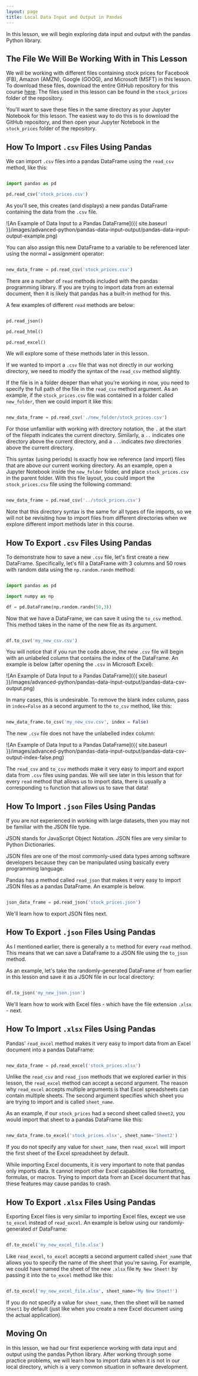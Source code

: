 ```yaml
---
layout: page
title: Local Data Input and Output in Pandas
---
```


In this lesson, we will begin exploring data input and output with the pandas Python library. 


## The File We Will Be Working With in This Lesson

We will be working with different files containing stock prices for Facebook (FB), Amazon (AMZN), Google (GOOG), and Microsoft (MSFT) in this lesson. To download these files, download the entire GitHub repository for this course [here](https://github.com/nicholasmccullum/advanced-python). The files used in this lesson can be found in the `stock_prices` folder of the repository.

You'll want to save these files in the same directory as your Jupyter Notebook for this lesson. The easiest way to do this is to download the GitHub repository, and then open your Jupyter Notebook in the `stock_prices` folder of the repository.


## How To Import `.csv` Files Using Pandas

We can import `.csv` files into a pandas DataFrame using the `read_csv` method, like this:

```python

import pandas as pd

pd.read_csv('stock_prices.csv')

```

As you'll see, this creates (and displays) a new pandas DataFrame containing the data from the `.csv` file. 

![An Example of Data Input to a Pandas DataFrame]({{ site.baseurl }}/images/advanced-python/pandas-data-input-output/pandas-data-input-output-example.png)

You can also assign this new DataFrame to a variable to be referenced later using the normal `=` assignment operator:

```python

new_data_frame = pd.read_csv('stock_prices.csv')

```

There are a number of `read` methods included with the pandas programming library. If you are trying to import data from an external document, then it is likely that pandas has a built-in method for this.

A few examples of different `read` methods are below:

```python

pd.read_json()

pd.read_html()

pd.read_excel()

```

We will explore some of these methods later in this lesson.

If we wanted to import a `.csv` file that was not directly in our working directory, we need to modify the syntax of the `read_csv` method slightly. 

If the file is in a folder deeper than what you're working in now, you need to specify the full path of the file in the `read_csv` method argument. As an example, if the `stock_prices.csv` file was contained in a folder called `new_folder`, then we could import it like this:

```python

new_data_frame = pd.read_csv('./new_folder/stock_prices.csv')

```

For those unfamiliar with working with directory notation, the `.` at the start of the filepath indicates the current directory. Similarly, a `..` indicates one directory above the current directory, and a `...`indicates _two_ directories above the current directory.

This syntax (using periods) is exactly how we reference (and import) files that are above our current working directory. As an example, open a Jupyter Notebook inside the `new_folder` folder, and place `stock_prices.csv` in the parent folder. With this file layout, you could import the `stock_prices.csv` file using the following command:

```python

new_data_frame = pd.read_csv('../stock_prices.csv')

```

Note that this directory syntax is the same for all types of file imports, so we will not be revisiting how to import files from different directories when we explore different import methods later in this course. 


## How To Export `.csv` Files Using Pandas

To demonstrate how to save a new `.csv` file, let's first create a new DataFrame. Specifically, let's fill a DataFrame with 3 columns and 50 rows with random data using the `np.random.randn` method:

```python

import pandas as pd

import numpy as np

df = pd.DataFrame(np.random.randn(50,3))

```

Now that we have a DataFrame, we can save it using the `to_csv` method. This method takes in the name of the new file as its argument. 

```python

df.to_csv('my_new_csv.csv')

```

You will notice that if you run the code above, the new `.csv` file will begin with an unlabeled column that contains the index of the DataFrame. An example is below (after opening the `.csv` in Microsoft Excel):

![An Example of Data Input to a Pandas DataFrame]({{ site.baseurl }}/images/advanced-python/pandas-data-input-output/pandas-data-csv-output.png)

In many cases, this is undesirable. To remove the blank index column, pass in `index=False` as a second argument to the `to_csv` method, like this:

```python

new_data_frame.to_csv('my_new_csv.csv', index = False)

```

The new `.csv` file does not have the unlabelled index column:

![An Example of Data Input to a Pandas DataFrame]({{ site.baseurl }}/images/advanced-python/pandas-data-input-output/pandas-data-csv-output-index-false.png)

The `read_csv` and `to_csv` methods make it very easy to import and export data from `.csv` files using pandas. We will see later in this lesson that for every `read` method that allows us to import data, there is usually a corresponding `to` function that allows us to save that data!


## How To Import `.json` Files Using Pandas

If you are not experienced in working with large datasets, then you may not be familiar with the JSON file type. 

JSON stands for JavaScript Object Notation. JSON files are very similar to Python Dictionaries. 

JSON files are one of the most commonly-used data types among software developers because they can be manipulated using basically every programming language.

Pandas has a method called `read_json` that makes it very easy to import JSON files as a pandas DataFrame. An example is below.

```python

json_data_frame = pd.read_json('stock_prices.json')

```

We'll learn how to export JSON files next.


## How To Export `.json` Files Using Pandas

As I mentioned earlier, there is generally a `to` method for every `read` method. This means that we can save a DataFrame to a JSON file using the `to_json` method.

As an example, let's take the randomly-generated DataFrame `df` from earlier in this lesson and save it as a JSON file in our local directory:

```python

df.to_json('my_new_json.json')

```

We'll learn how to work with Excel files - which have the file extension `.xlsx` - next.


## How To Import `.xlsx` Files Using Pandas

Pandas' `read_excel` method makes it very easy to import data from an Excel document into a pandas DataFrame:

```python

new_data_frame = pd.read_excel('stock_prices.xlsx')

```

Unlike the `read_csv` and `read_json` methods that we explored earlier in this lesson, the `read_excel` method can accept a second argument. The reason why `read_excel` accepts multiple arguments is that Excel spreadsheets can contain multiple sheets. The second argument specifies which sheet you are trying to import and is called `sheet_name`.

As an example, if our `stock_prices` had a second sheet called `Sheet2`, you would import that sheet to a pandas DataFrame like this:

```python

new_data_frame.to_excel('stock_prices.xlsx', sheet_name='Sheet2')

```

If you do not specify any value for `sheet_name`, then `read_excel` will import the first sheet of the Excel spreadsheet by default. 

While importing Excel documents, it is very important to note that pandas only imports data. It cannot import other Excel capabilities like formatting, formulas, or macros. Trying to import data from an Excel document that has these features may cause pandas to crash.


## How To Export `.xlsx` Files Using Pandas

Exporting Excel files is very similar to importing Excel files, except we use `to_excel` instead of `read_excel`. An example is below using our randomly-generated `df` DataFrame:

```python

df.to_excel('my_new_excel_file.xlsx')

```

Like `read_excel`, `to_excel` accepts a second argument called `sheet_name` that allows you to specify the name of the sheet that you're saving. For example, we could have named the sheet of the new `.xlsx` file `My New Sheet!` by passing it into the `to_excel` method like this:

```python

df.to_excel('my_new_excel_file.xlsx', sheet_name='My New Sheet!')

```

If you do not specify a value for `sheet_name`, then the sheet will be named `Sheet1` by default (just like when you create a new Excel document using the actual application).


## Moving On

In this lesson, we had our first experience working with data input and output using the pandas Python library. After working through some practice problems, we will learn how to import data when it is not in our local directory, which is a very common situation in software development. 
